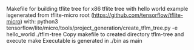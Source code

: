 Makefile for building tflite tree for x86
tflite tree with hello world example isgenerated from tflite-micro root (https://github.com/tensorflow/tflite-micro) with:
python3 tensorflow/lite/micro/tools/project_generation/create_tflm_tree.py -e hello_world   ./tflm-tree
Copy makefile to created directory tflm-tree and execute make
Executable is generated in ./bin as main